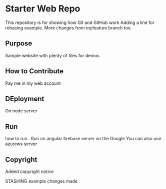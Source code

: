 # Starter Web Repo

This repository is for showing how Git and GitHub work
Adding a line for rebasing example.
More changes from myfeature branch too.


## Purpose

Sample website with plenty of files for demos

## How to Contribute
Pay me in my web account
## DEployment
On node server

## Run
how to run . Run on angular firebase server on the Google
You can also use azurews server

## Copyright

Added copyright notice

STASHING example changes made